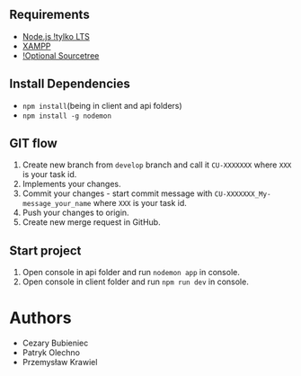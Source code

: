 ## Requirements
- [Node.js !tylko LTS](https://nodejs.org/en/download/)
- [XAMPP](https://www.apachefriends.org/pl/download.html)
- [!Optional Sourcetree](https://www.sourcetreeapp.com/)

## Install Dependencies
- `npm install`(being in client and api folders)
- `npm install -g nodemon`

## GIT flow
1. Create new branch from `develop` branch and call it `CU-XXXXXXX` where `XXX` is your task id.
2. Implements your changes.
3. Commit your changes - start commit message with `CU-XXXXXXX_My-message_your_name` where `XXX` is your task id.
4. Push your changes to origin.
5. Create new merge request in GitHub.

## Start project
1. Open console in api folder and run `nodemon app` in console.
2. Open console in client folder and run `npm run dev` in console.

# Authors
- Cezary Bubieniec
- Patryk Olechno
- Przemysław Krawiel

